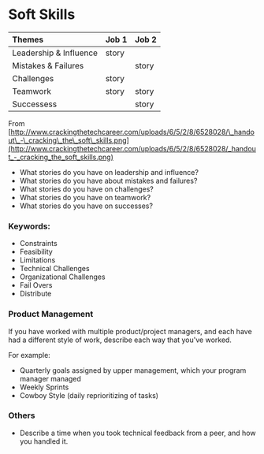# Soft Skills

| Themes | Job 1 | Job 2 |
| :--- | :--- | :--- |
| Leadership & Influence | story |  |
| Mistakes & Failures |  | story |
| Challenges | story |  |
| Teamwork | story | story |
| Successess |  | story |

From [http://www.crackingthetechcareer.com/uploads/6/5/2/8/6528028/\_handout\_-\_cracking\_the\_soft\_skills.png](http://www.crackingthetechcareer.com/uploads/6/5/2/8/6528028/_handout_-_cracking_the_soft_skills.png)

* What stories do you have on leadership and influence?
* What stories do you have about mistakes and failures?
* What stories do you have on challenges?
* What stories do you have on teamwork?
* What stories do you have on successes?

### Keywords:

* Constraints
* Feasibility
* Limitations
* Technical Challenges
* Organizational Challenges
* Fail Overs
* Distribute

### Product Management

If you have worked with multiple product/project managers, and each have had a different style of work, describe each way that you've worked.

For example:

* Quarterly goals assigned by upper management, which your program manager managed
* Weekly Sprints
* Cowboy Style \(daily reprioritizing of tasks\)

### Others

* Describe a time when you took technical feedback from a peer, and how you handled it.

